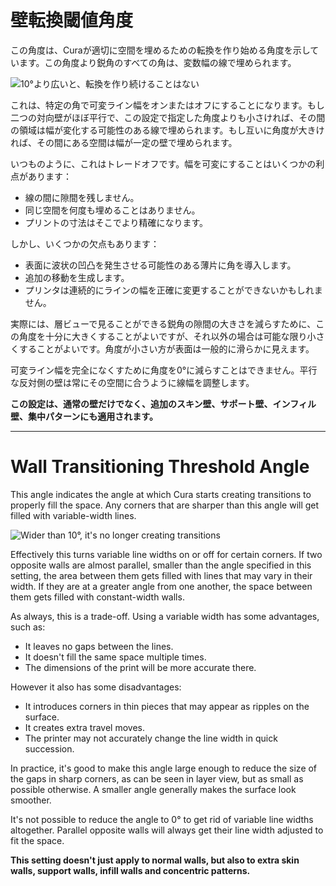 壁転換閾値角度
====
この角度は、Curaが適切に空間を埋めるための転換を作り始める角度を示しています。この角度より鋭角のすべての角は、変数幅の線で埋められます。

![10°より広いと、転換を作り続けることはない](../images/wall_transition_angle.png)

これは、特定の角で可変ライン幅をオンまたはオフにすることになります。もし二つの対向壁がほぼ平行で、この設定で指定した角度よりも小さければ、その間の領域は幅が変化する可能性のある線で埋められます。もし互いに角度が大きければ、その間にある空間は幅が一定の壁で埋められます。

いつものように、これはトレードオフです。幅を可変にすることはいくつかの利点があります：
* 線の間に隙間を残しません。
* 同じ空間を何度も埋めることはありません。
* プリントの寸法はそこでより精確になります。

しかし、いくつかの欠点もあります：
* 表面に波状の凹凸を発生させる可能性のある薄片に角を導入します。
* 追加の移動を生成します。
* プリンタは連続的にラインの幅を正確に変更することができないかもしれません。

実際には、層ビューで見ることができる鋭角の隙間の大きさを減らすために、この角度を十分に大きくすることがよいですが、それ以外の場合は可能な限り小さくすることがよいです。角度が小さい方が表面は一般的に滑らかに見えます。

可変ライン幅を完全になくすために角度を0°に減らすことはできません。平行な反対側の壁は常にその空間に合うように線幅を調整します。

**この設定は、通常の壁だけでなく、追加のスキン壁、サポート壁、インフィル壁、集中パターンにも適用されます。**

---

Wall Transitioning Threshold Angle
====
This angle indicates the angle at which Cura starts creating transitions to properly fill the space. Any corners that are sharper than this angle will get filled with variable-width lines.

![Wider than 10°, it's no longer creating transitions](../images/wall_transition_angle.png)

Effectively this turns variable line widths on or off for certain corners. If two opposite walls are almost parallel, smaller than the angle specified in this setting, the area between them gets filled with lines that may vary in their width. If they are at a greater angle from one another, the space between them gets filled with constant-width walls.

As always, this is a trade-off. Using a variable width has some advantages, such as:
* It leaves no gaps between the lines.
* It doesn't fill the same space multiple times.
* The dimensions of the print will be more accurate there.

However it also has some disadvantages:
* It introduces corners in thin pieces that may appear as ripples on the surface.
* It creates extra travel moves.
* The printer may not accurately change the line width in quick succession.

In practice, it's good to make this angle large enough to reduce the size of the gaps in sharp corners, as can be seen in layer view, but as small as possible otherwise. A smaller angle generally makes the surface look smoother.

It's not possible to reduce the angle to 0° to get rid of variable line widths altogether. Parallel opposite walls will always get their line width adjusted to fit the space.

**This setting doesn't just apply to normal walls, but also to extra skin walls, support walls, infill walls and concentric patterns.**